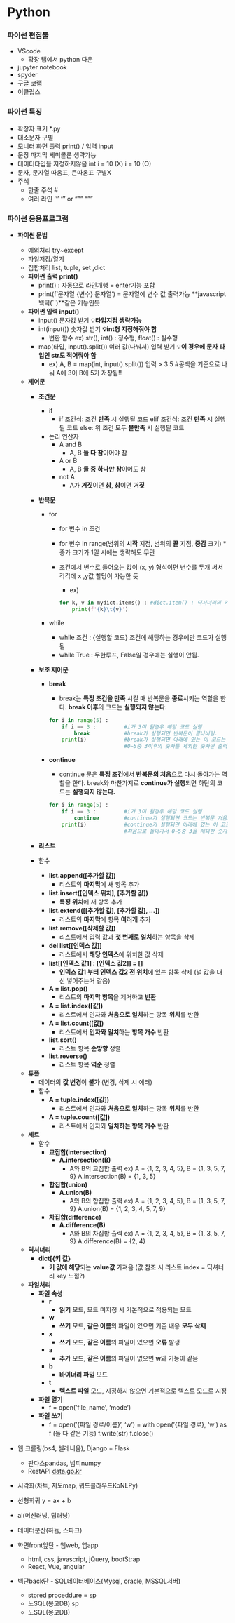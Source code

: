 Python
=====================
### 파이썬  편집툴

- VScode
    - 확장 탭에서 python 다운
- jupyter notebook
- spyder
- 구글 코랩
- 이클립스

### 파이썬 특징

- 확장자 표기 *.py
- 대소문자 구별
- 모니터 화면 출력 print() / 입력 input
- 문장 마지막 세미콜론 생략가능
- 데이터타입을 지정하지않음 int i = 10 (X) i = 10 (O)
- 문자, 문자열 따옴표, 큰따옴표 구별X
- 주석
    - 한줄 주석 #
    - 여러 라인 ‘’’ ‘’’ or “”” “””

### 파이썬 응용프로그램

- **파이썬 문법**
    - 예외처리 try~except
    - 파일저장/열기
    - 집합처리 list, tuple, set ,dict
    - **파이썬 출력 print()**
        - print() : 자동으로 라인개행 = enter기능 포함
        - print(f’문자열 {변수} 문자열’) = 문자열에 변수 값 출력가능 **javascript 백틱(``)**같은 기능인듯
    - **파이썬 입력 input()**
        - input() 문자값 받기 💡**타입지정 생략가능**
        - int(input()) 숫자값 받기 **💡int형 지정해줘야 함**
            - 변환 함수 ex) str(), int() : 정수형, float() : 실수형
        - map(타입, input().split()) 여러 값(나눠서) 입력 받기 💡**이 경우에 문자 타입인 str도 적어줘야 함**
            - ex) A, B = map(int, input().split())
            입력 > 3 5 #공백을 기준으로 나눠 A에 3이 B에 5가 저장됨!!
    - **제어문**
        - **조건문**
            - if
                - if 조건식:
                    조건 **만족** 시 실행될 코드
                elif 조건식:
                    조건 **만족** 시 실행될 코드
                else:
                    위 조건 모두 **불만족** 시 실행될 코드
            - 논리 연산자
                - A and B
                    - A, B **둘 다 참**이어야 참
                - A or B
                    - A, B **둘 중 하나만** **참**이어도 참
                - not A
                    - A가 **거짓**이면 **참**, **참**이면 **거짓**
        - **반복문**
            - for
                - for 변수 in 조건
                - for 변수 in range(범위의 **시작** 지점, 범위의 **끝** 지점, **증감** 크기) * 증가 크기가 1일 시에는 생략해도 무관
                - 조건에서 변수로 들어오는 값이 (x, y) 형식이면 변수를 두개 써서 각각에 x ,y값 할당이 가능한 듯
                    - ex)
                    
                    ```python
                    for k, v in mydict.items() : #dict.item() : 딕셔너리의 키, 값을 (키, 값) 형태로 반환
                        print(f'{k}\t{v}')
                    ```
                    
            - while
                - while 조건 :
                    {실행할 코드}
                조건에 해당하는 경우에만 코드가 실행됨
                - while True :
                무한루프, False일 경우에는 실행이 안됨.
        - **보조 제어문**
            - **break**
                - break는 **특정 조건을 만족** 시킬 때 반복문을 **종료**시키는 역할을 한다. **break 이후**의 코드는 **실행되지 않는다**.
                
                ```python
                for i in range(5) :
                	if i == 3 :         #i가 3이 될경우 해당 코드 실행
                		break           #break가 실행되면 반복문이 끝나버림.
                	print(i)            #break가 실행되면 아래에 있는 이 코드는 실행이 되지않고
                						#0~5중 3이후의 숫자를 제외한 숫자만 출력됨.
                ```
                
            - **continue**
                - continue 문은 **특정 조건**에서 **반복문의 처음**으로 다시 돌아가는 역할을 한다. break와 마찬가지로 **continue가 실행**되면 하단의 코드는 **실행되지 않는다.**
                
                ```python
                for i in range(5) :
                	if i == 3 :         #i가 3이 될경우 해당 코드 실행
                		continue        #continue가 실행되면 코드는 반복문 처음으로 돌아감.
                	print(i)            #continue가 실행되면 아래에 있는 이 코드는 실행이 되지않고
                						#처음으로 돌아가서 0~5중 3을 제외한 숫자가 출력됨
                ```
                
       - **리스트**
        - 함수
            - **list.append([추가할 값])**
                - 리스트의 **마지막**에 새 항목 추가
            - **list.insert([인덱스 위치], [추가할 값])**
                - **특정 위치**에 새 항목 추가
            - **list.extend([[추가할 값], [추가할 값], …])**
                - 리스트의 **마지막**에 항목 **여러개** 추가
            - **list.remove([삭제할 값])**
                - 리스트에서 입력 값과 **첫 번째로 일치**하는 항목을 삭제
            - **del list[[인덱스 값]]**
                - 리스트에서 **해당 인덱스**에 위치한 값 삭제
            - **list[[인덱스 값1] : [인덱스 값2]] = []**
                - **인덱스 값1 부터 인덱스 값2 전 위치**에 있는 항목 삭제 (널 값을 대신 넣어주는거 같음)
            - **A = list.pop()**
                - 리스트의 **마지막 항목**을 제거하고 **반환**
            - **A = list.index([값])**
                - 리스트에서 인자와 **처음으로 일치**하는 항목 **위치**를 반환
            - **A = list.count([값])**
                - 리스트에서 **인자와 일치**하는 **항목 개수** 반환
            - **list.sort()**
                - 리스트 항목 **순방향** 정렬
            - **list.reverse()**
                - 리스트 항목 **역순** 정렬
    - **튜플**
        - 데이터의 **값 변경**이 **불가** (변경, 삭제 시 에러)
        - 함수
            - **A = tuple.index([값])**
                - 리스트에서 인자와 **처음으로 일치**하는 항목 **위치**를 반환
            - **A = tuple.count([값])**
                - 리스트에서 인자와 **일치하는 항목 개수** 반환
    - **세트**
        - 함수
            - **교집합(intersection)**
                - **A.intersection(B)**
                    - A와 B의 교집합 출력
                    ex) A = {1, 2, 3, 4, 5}, B = {1, 3, 5, 7, 9}
                    A.intersection(B) = {1, 3, 5}
            - **합집합(union)**
                - **A.union(B)**
                    - A와 B의 합집합 출력
                    ex) A = {1, 2, 3, 4, 5}, B = {1, 3, 5, 7, 9}
                    A.union(B) = {1, 2, 3, 4, 5, 7, 9}
            - **차집합(difference)**
                - **A.difference(B)**
                    - A와 B의 차집합 출력
                    ex) A = {1, 2, 3, 4, 5}, B = {1, 3, 5, 7, 9}
                    A.difference(B) = {2, 4}
    - **딕셔너리**
        - **dict[{키 값}**
            - **키 값에 해당**되는 **value값** 가져옴 (값 참조 시 리스트 index = 딕셔너리 key 느낌?)
    - ****************파일처리****************
        - **파일 속성**
            - **r**
                - **읽기** 모드, 모드 미지정 시 기본적으로 적용되는 모드
            - **w**
                - **쓰기** 모드, **같은 이름**의 파일이 있으면 기존 내용 **모두** **삭제**
            - **x**
                - **쓰기** 모드, **같은 이름**의 파일이 있으면 **오류** 발생
            - **a**
                - **추가** 모드, **같은 이름**의 파일이 없으면 **w**와 기능이 같음
            - **b**
                - **바이너리 파일** 모드
            - **t**
                - **텍스트 파일** 모드, 지정하지 않으면 기본적으로 텍스트 모드로 지정
        - **파일 열기**
            - f = open(’file_name’, ‘mode’)
        - ******************파일 쓰기******************
            - f = open(’{파일 경로/이름}’, ‘w’) = with open(’{파일 경로}, ‘w’) as f (둘 다 같은 기능)
            f.write(str)
            f.close()
- 웹 크롤링(bs4, 셀레니움), Django + Flask
    - 판다스pandas, 넘피numpy
    - RestAPI [data.go.kr](http://data.go.kr/)
- 시각화(차트, 지도map, 워드클라우드KoNLPy)
- 선형회귀 y = ax + b
- ai(머신러닝, 딥러닝)
- 데이터분산(하듑, 스파크)

- 화면front앞단 - 웹web, 앱app
    - html, css, javascript, jQuery, bootStrap
    - React, Vue, angular
- 백단back단 - SQL데이터베이스(Mysql, oracle, MSSQL서버)
    - stored proceddure = sp
    - 노SQL(몽고DB) sp
    - 노SQL(몽고DB)

